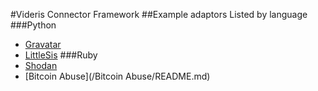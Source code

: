 #Videris Connector Framework
##Example adaptors
Listed by language
###Python
* [Gravatar](/Gravatar/README.md)
* [LittleSis](/LittleSis/README.md)
###Ruby
* [Shodan](/Shodan/README.md)
* [Bitcoin Abuse](/Bitcoin Abuse/README.md)